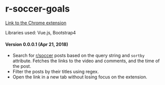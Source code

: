 # r-soccer-goals

[Link to the Chrome extension](https://chrome.google.com/webstore/detail/rsoccer-goals/oledoejmoabfeenmmacihejabhmbhdan)

Libraries used: Vue.js, Bootstrap4

#### Version 0.0.0.1 (Apr 21, 2018)
- Search for [r/soccer](https://www.reddit.com/r/soccer) posts based on the query string and `sortby` attribute. Fetches the links to the video and comments, and the time of the post.
- Filter the posts by their titles using regex.
- Open the link in a new tab without losing focus on the extension.
